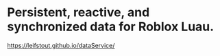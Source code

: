 # Persistent, reactive, and synchronized data for Roblox Luau.

https://leifstout.github.io/dataService/